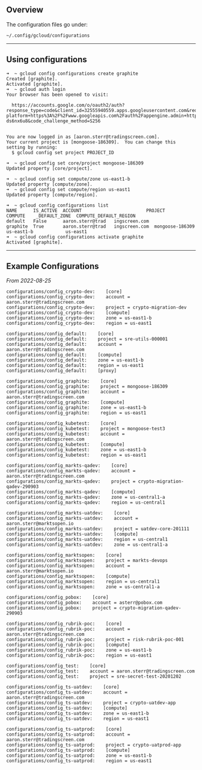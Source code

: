 ## Overview

The configuration files go under:

    ~/.config/gcloud/configurations

---

## Using configurations


    ➜  ~ gcloud config configurations create graphite
    Created [graphite].
    Activated [graphite].
    ➜  ~ gcloud auth login
    Your browser has been opened to visit:

      https://accounts.google.com/o/oauth2/auth?response_type=code&client_id=32555940559.apps.googleusercontent.com&redirect_uri=http%3A%2F%2Flocalhost%3A8085%2F&scope=openid+https%3A%2F%2Fwww.googleapis.com%2Fauth%2Fuserinfo.email+https%3A%2F%2Fwww.googleapis.com%2Fauth%2Fcloud-platform+https%3A%2F%2Fwww.googleapis.com%2Fauth%2Fappengine.admin+https%3A%2F%2Fwww.googleapis.com%2Fauth%2Fsqlservice.login+https%3A%2F%2Fwww.googleapis.com%2Fauth%2Fcompute+https%3A%2F%2Fwww.googleapis.com%2Fauth%2Faccounts.reauth&state=fFzVLaTQLjkPD1gmsRVwniBFegjVE0&access_type=offline&code_challenge=jCNAQcsM30F7f4jXNI8NKwJ6zEsE88c__q-ds6nx6u8&code_challenge_method=S256


    You are now logged in as [aaron.sterr@tradingscreen.com].
    Your current project is [mongoose-186309].  You can change this setting by running:  
      $ gcloud config set project PROJECT_ID
    
    ➜  ~ gcloud config set core/project mongoose-186309
    Updated property [core/project].

    ➜  ~ gcloud config set compute/zone us-east1-b
    Updated property [compute/zone].
    ➜  ~ gcloud config set compute/region us-east1
    Updated property [compute/region].

    ➜  ~ gcloud config configurations list
    NAME      IS_ACTIVE  ACCOUNT                        PROJECT          COMPUTE    _DEFAULT_ZONE  COMPUTE_DEFAULT_REGION   
    default   False      aaron.sterr@trad   ingscreen.com   
    graphite  True       aaron.sterr@trad   ingscreen.com  mongoose-186309    us-east1-b            us-east1   
    ➜  ~ gcloud config configurations activate graphite
    Activated [graphite].


---

## Example Configurations

_From 2022-08-25_

```
configurations/config_crypto-dev:    [core]
configurations/config_crypto-dev:    account = aaron.sterr@tradingscreen.com
configurations/config_crypto-dev:    project = crypto-migration-dev
configurations/config_crypto-dev:    [compute]
configurations/config_crypto-dev:    zone = us-east1-b
configurations/config_crypto-dev:    region = us-east1

configurations/config_default:    [core]
configurations/config_default:    project = sre-utils-000001
configurations/config_default:    account = aaron.sterr@tradingscreen.com
configurations/config_default:    [compute]
configurations/config_default:    zone = us-east1-b
configurations/config_default:    region = us-east1
configurations/config_default:    [proxy]

configurations/config_graphite:    [core]
configurations/config_graphite:    project = mongoose-186309
configurations/config_graphite:    account = aaron.sterr@tradingscreen.com
configurations/config_graphite:    [compute]
configurations/config_graphite:    zone = us-east1-b
configurations/config_graphite:    region = us-east1

configurations/config_kubetest:    [core]
configurations/config_kubetest:    project = mongoose-test3
configurations/config_kubetest:    account = aaron.sterr@tradingscreen.com
configurations/config_kubetest:    [compute]
configurations/config_kubetest:    zone = us-east1-b
configurations/config_kubetest:    region = us-east1

configurations/config_markts-qadev:    [core]
configurations/config_markts-qadev:    account = aaron.sterr@tradingscreen.com
configurations/config_markts-qadev:    project = crypto-migration-qadev-290903
configurations/config_markts-qadev:    [compute]
configurations/config_markts-qadev:    zone = us-central1-a
configurations/config_markts-qadev:    region = us-central1

configurations/config_markts-uatdev:    [core]
configurations/config_markts-uatdev:    account = aaron.sterr@marktsopen.io
configurations/config_markts-uatdev:    project = uatdev-core-201111
configurations/config_markts-uatdev:    [compute]
configurations/config_markts-uatdev:    region = us-central1
configurations/config_markts-uatdev:    zone = us-central1-a

configurations/config_marktsopen:    [core]
configurations/config_marktsopen:    project = markts-devops
configurations/config_marktsopen:    account = aaron.sterr@marktsopen.io
configurations/config_marktsopen:    [compute]
configurations/config_marktsopen:    region = us-central1
configurations/config_marktsopen:    zone = us-central1-a

configurations/config_pobox:    [core]
configurations/config_pobox:    account = asterr@pobox.com
configurations/config_pobox:    project = crypto-migration-qadev-290903

configurations/config_rubrik-poc:    [core]
configurations/config_rubrik-poc:    account = aaron.sterr@tradingscreen.com
configurations/config_rubrik-poc:    project = risk-rubrik-poc-001
configurations/config_rubrik-poc:    [compute]
configurations/config_rubrik-poc:    zone = us-east1-b
configurations/config_rubrik-poc:    region = us-east1

configurations/config_test:    [core]
configurations/config_test:    account = aaron.sterr@tradingscreen.com
configurations/config_test:    project = sre-secret-test-20201202

configurations/config_ts-uatdev:    [core]
configurations/config_ts-uatdev:    account = aaron.sterr@tradingscreen.com
configurations/config_ts-uatdev:    project = crypto-uatdev-app
configurations/config_ts-uatdev:    [compute]
configurations/config_ts-uatdev:    zone = us-east1-b
configurations/config_ts-uatdev:    region = us-east1

configurations/config_ts-uatprod:    [core]
configurations/config_ts-uatprod:    account = aaron.sterr@tradingscreen.com
configurations/config_ts-uatprod:    project = crypto-uatprod-app
configurations/config_ts-uatprod:    [compute]
configurations/config_ts-uatprod:    zone = us-east1-b
configurations/config_ts-uatprod:    region = us-east1

```